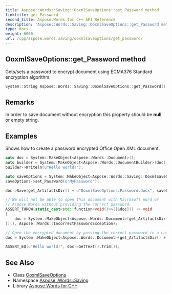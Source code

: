 ```yaml
---
title: Aspose::Words::Saving::OoxmlSaveOptions::get_Password method
linktitle: get_Password
second_title: Aspose.Words for C++ API Reference
description: 'Aspose::Words::Saving::OoxmlSaveOptions::get_Password method. Gets/sets a password to encrypt document using ECMA376 Standard encryption algorithm in C++.'
type: docs
weight: 6000
url: /cpp/aspose.words.saving/ooxmlsaveoptions/get_password/
---
```

## OoxmlSaveOptions::get_Password method


Gets/sets a password to encrypt document using ECMA376 Standard encryption algorithm.

```cpp
System::String Aspose::Words::Saving::OoxmlSaveOptions::get_Password() const
```

## Remarks


In order to save document without encryption this property should be **null** or empty string.

## Examples



Shows how to create a password encrypted Office Open XML document. 
```cpp
auto doc = System::MakeObject<Aspose::Words::Document>();
auto builder = System::MakeObject<Aspose::Words::DocumentBuilder>(doc);
builder->Writeln(u"Hello world!");

auto saveOptions = System::MakeObject<Aspose::Words::Saving::OoxmlSaveOptions>();
saveOptions->set_Password(u"MyPassword");

doc->Save(get_ArtifactsDir() + u"OoxmlSaveOptions.Password.docx", saveOptions);

// We will not be able to open this document with Microsoft Word or
// Aspose.Words without providing the correct password.
ASSERT_THROW(static_cast<std::function<void()>>([&doc]() -> void
{
    doc = System::MakeObject<Aspose::Words::Document>(get_ArtifactsDir() + u"OoxmlSaveOptions.Password.docx");
})(), Aspose::Words::IncorrectPasswordException);

// Open the encrypted document by passing the correct password in a LoadOptions object.
doc = System::MakeObject<Aspose::Words::Document>(get_ArtifactsDir() + u"OoxmlSaveOptions.Password.docx", System::MakeObject<Aspose::Words::Loading::LoadOptions>(u"MyPassword"));

ASSERT_EQ(u"Hello world!", doc->GetText().Trim());
```

## See Also

* Class [OoxmlSaveOptions](../)
* Namespace [Aspose::Words::Saving](../../)
* Library [Aspose.Words for C++](../../../)

